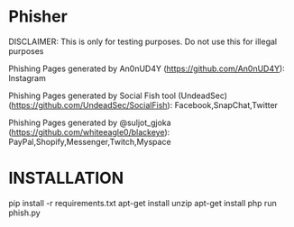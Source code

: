 # Phisher

DISCLAIMER: This is only for testing purposes. Do not use this for illegal purposes  

Phishing Pages generated by An0nUD4Y (https://github.com/An0nUD4Y):
Instagram

Phishing Pages generated by Social Fish tool (UndeadSec) (https://github.com/UndeadSec/SocialFish):
Facebook,SnapChat,Twitter

Phishing Pages generated by @suljot_gjoka (https://github.com/whiteeagle0/blackeye):
PayPal,Shopify,Messenger,Twitch,Myspace

# INSTALLATION
pip install -r requirements.txt
apt-get install unzip
apt-get install php
run phish.py
